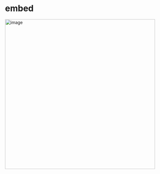 # embed

<img width="496" alt="image" src="https://github.com/user-attachments/assets/ca6e1665-71a4-40cc-aec0-29ae5ff58ce3" />

